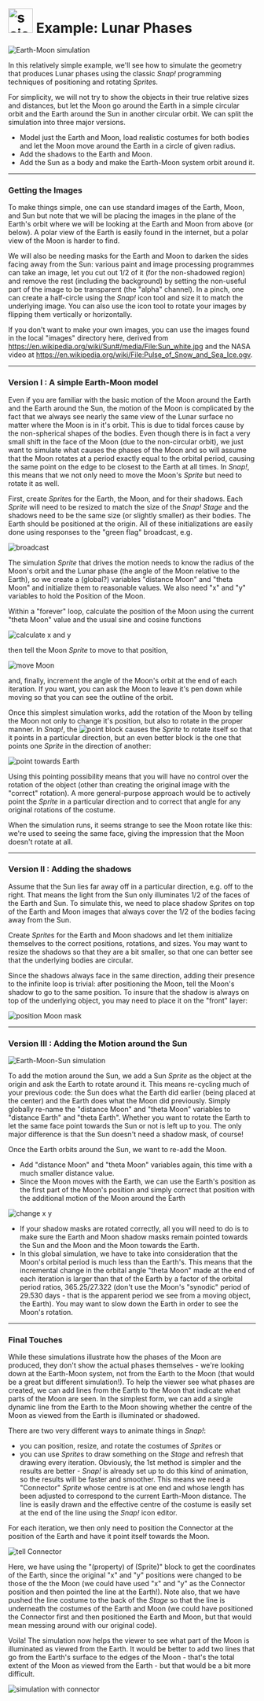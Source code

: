 # <img alt="scientific-snap-icon" src="../../images/einstein_snap.png" width="50"/> Example: Lunar Phases

![Earth-Moon simulation](./images/Earth_Moon_simulation.png)

In this relatively simple example, we'll see how to simulate the geometry that produces Lunar phases using the classic *Snap!* programming techniques of positioning and rotating *Sprite*s.  

For simplicity, we will not try to show the objects in their true relative sizes and distances, but let the Moon go around the Earth in a simple circular orbit and the Earth around the Sun in another circular orbit. We can split the simulation into three major versions.
- Model just the Earth and Moon, load realistic costumes for both bodies and let the Moon move around the Earth in a circle of given radius.
- Add the shadows to the Earth and Moon.
- Add the Sun as a body and make the Earth-Moon system orbit around it.

---

### Getting the Images

To make things simple, one can use standard images of the Earth, Moon, and Sun but note that we will be placing the images in the plane of the Earth's orbit where we will be looking at the Earth and Moon from above (or below).  A polar view of the Earth is easily found in the internet, but a polar view of the Moon is harder to find.

We will also be needing masks for the Earth and Moon to darken the sides facing away from the Sun: various paint and image processing programmes can take an image, let you cut out 1/2 of it (for the non-shadowed region) and remove the rest (including the background) by setting the non-useful part of the image to be transparent (the "alpha" channel).  In a pinch, one can create a half-circle using the *Snap!* icon tool and size it to match the underlying image.  You can also use the icon tool to rotate your images by flipping them vertically or horizontally.

If you don't want to make your own images, you can use the images found in the local "images" directory here, derived from https://en.wikipedia.org/wiki/Sun#/media/File:Sun_white.jpg and the NASA video at https://en.wikipedia.org/wiki/File:Pulse_of_Snow_and_Sea_Ice.ogv.

---

### Version I : A simple Earth-Moon model

Even if you are familiar with the basic motion of the Moon around the Earth and the Earth around the Sun, the motion of the Moon is complicated by the fact that we always see nearly the same view of the Lunar surface no matter where the Moon is in it's orbit.  This is due to tidal forces cause by the non-spherical shapes of the bodies.  Even though there is in fact a very small shift in the face of the Moon (due to the non-circular orbit), we just want to simulate what causes the phases of the Moon and so will assume that the Moon rotates at a period exactly equal to the orbital period, causing the same point on the edge to be closest to the Earth at all times.  In *Snap!*, this means that we not only need to move the Moon's *Sprite* but need to rotate it as well.

First, create *Sprite*s for the Earth, the Moon, and for their shadows.  Each *Sprite* will need to be resized to match the size of the *Snap!* *Stage* and the shadows need to be the same size (or slightly smaller) as their bodies.  The Earth should be positioned at the origin.  All of these initializations are easily done using responses to the "green flag" broadcast, e.g.

![broadcast](./images/broadcast.png)

The simulation *Sprite* that drives the motion needs to know the radius of the Moon's orbit and the Lunar phase (the angle of the Moon relative to the Earth), so we create a (global?) variables "distance Moon" and "theta Moon" and initialize them to reasonable values.  We also need "x" and "y" variables to hold the Position of the Moon.

Within a "forever" loop, calculate the position of the Moon using the current "theta Moon" value and the usual sine and cosine functions

![calculate x and y](./images/calc_x_y.png)

then tell the Moon *Sprite* to move to that position,

![move Moon](./images/move_Moon.png)

and, finally, increment the angle of the Moon's orbit at the end of each iteration.  If you want, you can ask the Moon to leave it's pen down while moving so that you can see the outline of the orbit.

Once this simplest simulation works, add the rotation of the Moon by telling the Moon not only to change it's position, but also to rotate in the proper manner.  In *Snap!*, the ![point](./images/point_in_direction.png) block causes the *Sprite* to rotate itself so that it points in a particular direction, but an even better block is the one that points one *Sprite* in the direction of another:

![point towards Earth](./images/point_towards_Earth.png)

Using this pointing possibility means that you will have no control over the rotation of the object (other than creating the original image with the "correct" rotation).  A more general-purpose approach would be to actively point the *Sprite* in a particular direction and to correct that angle for any original rotations of the costume.

When the simulation runs, it seems strange to see the Moon rotate like this: we're used to seeing the same face, giving the impression that the Moon doesn't rotate at all.

---

### Version II : Adding the shadows

Assume that the Sun lies far away off in a particular direction, e.g. off to the right.  That means the light from the Sun only illuminates 1/2 of the faces of the Earth and Sun.  To simulate this, we need to place shadow *Sprite*s on top of the Earth and Moon images that always cover the 1/2 of the bodies facing away from the Sun.

Create *Sprite*s for the Earth and Moon shadows and let them initialize themselves to the correct positions, rotations, and sizes.  You may want to resize the shadows so that they are a bit smaller, so that one can better see that the underlying bodies are circular.

Since the shadows always face in the same direction, adding their presence to the infinite loop is trivial: after positioning the Moon, tell the Moon's shadow to go to the same position.  To insure that the shadow is always on top of the underlying object, you may need to place it on the "front" layer:

![position Moon mask](./images/tell_MoonMask.png)

---

### Version III : Adding the Motion around the Sun

![Earth-Moon-Sun simulation](./images/Earth_Moon_Sun_simulation.png)

To add the motion around the Sun, we add a Sun *Sprite* as the object at the origin and ask the Earth to rotate around it.  This means re-cycling much of your previous code: the Sun does what the Earth did earlier (being placed at the center) and the Earth does what the Moon did previously.  Simply globally re-name the "distance Moon" and "theta Moon" variables to "distance Earth" and "theta Earth".   Whether you want to rotate the Earth to let the same face point towards the Sun or not is left up to you.  The only major difference is that the Sun doesn't need a shadow mask, of course!

Once the Earth orbits around the Sun, we want to re-add the Moon.
- Add "distance Moon" and "theta Moon" variables again, this time with a much smaller distance value.
- Since the Moon moves with the Earth, we can use the Earth's position as the first part of the Moon's position and simply correct that position with the additional motion of the Moon around the Earth

![change x y](./images/change_x_y.png)

- If your shadow masks are rotated correctly, all you will need to do is to make sure the Earth and Moon shadow masks remain pointed towards the Sun and the Moon and the Moon towards the Earth.
- In this global simulation, we have to take into consideration that the Moon's orbital period is much less than the Earth's.  This means that the incremental change in the orbital angle "theta Moon" made at the end of each iteration is larger than that of the Earth by a factor of the orbital period ratios, 365.25/27.322 (don't use the Moon's "synodic" period of 29.530 days - that is the apparent period we see from a moving object, the Earth).  You may want to slow down the Earth in order to see the Moon's rotation.

---

### Final Touches

While these simulations illustrate how the phases of the Moon are produced, they don't show the actual phases themselves - we're looking down at the Earth-Moon system, not from the Earth to the Moon (that would be a great but different simulation!).  To help the viewer see what phases are created, we can add lines from the Earth to the Moon that indicate what parts of the Moon are seen.  In the simplest form, we can add a single dynamic line from the Earth to the Moon showing whether the centre of the Moon as viewed from the Earth is illuminated or shadowed.

There are two very different ways to animate things in *Snap!*:
- you can position, resize, and rotate the costumes of *Sprite*s or
- you can use *Sprite*s to draw something on the *Stage* and refresh that drawing every iteration.
Obviously, the 1st method is simpler and the results are better - *Snap!* is already set up to do this kind of animation, so the results will be faster and smoother.  This means we need a "Connector" *Sprite* whose centre is at one end and whose length has been adjusted to correspond to the current Earth-Moon distance.
The line is easily drawn and the effective centre of the costume is easily set at the end of the line using the *Snap!* icon editor.

For each iteration, we then only need to position the Connector at the position of the Earth and have it point itself towards the Moon.

![tell Connector](./images/tell_Connector.png)

Here, we have using the "(property) of (Sprite)" block to get the coordinates of the Earth, since the original "x" and "y" positions were changed to be those of the the Moon (we could have used "x" and "y" as the Connector position and then pointed the line at the Earth!).  Note also, that we have pushed the line costume to the back of the *Stage* so that the line is underneath the costumes of the Earth and Moon (we could have positioned the Connector first and then positioned the Earth and Moon, but that would mean messing around with our original code).

Voila!  The simulation now helps the viewer to see what part of the Moon is illuminated as viewed from the Earth.  It would be better to add two lines that go from the Earth's surface to the edges of the Moon - that's the total extent of the Moon as viewed from the Earth - but that would be a bit more difficult.

![simulation with connector](./images/simulation_with_connector.png)

